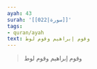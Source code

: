 ```yaml
---
ayah: 43
surah: '[[022|سورة]]'
tags:
- quran/ayah
text: وقوم إبراهيم وقوم لوط
---
```

> وقوم إبراهيم وقوم لوط

